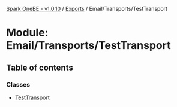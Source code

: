 [Spark OneBE - v1.0.10](../README.md) / [Exports](../modules.md) / Email/Transports/TestTransport

# Module: Email/Transports/TestTransport

## Table of contents

### Classes

- [TestTransport](../classes/Email_Transports_TestTransport.TestTransport.md)

